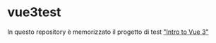 # vue3test

In questo repository è memorizzato il progetto di test ["Intro to Vue 3"](https://www.vuemastery.com/courses/intro-to-vue-3/intro-to-vue3)

